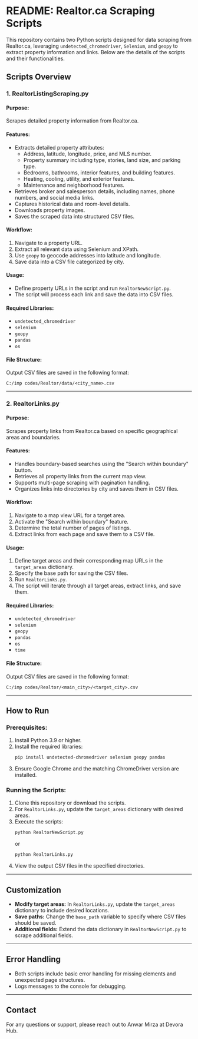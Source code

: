 # README: Realtor.ca Scraping Scripts

This repository contains two Python scripts designed for data scraping from Realtor.ca, leveraging `undetected_chromedriver`, `Selenium`, and `geopy` to extract property information and links. Below are the details of the scripts and their functionalities.

## **Scripts Overview**

### **1. RealtorListingScraping.py**

#### **Purpose:**
Scrapes detailed property information from Realtor.ca.

#### **Features:**
- Extracts detailed property attributes:
  - Address, latitude, longitude, price, and MLS number.
  - Property summary including type, stories, land size, and parking type.
  - Bedrooms, bathrooms, interior features, and building features.
  - Heating, cooling, utility, and exterior features.
  - Maintenance and neighborhood features.
- Retrieves broker and salesperson details, including names, phone numbers, and social media links.
- Captures historical data and room-level details.
- Downloads property images.
- Saves the scraped data into structured CSV files.

#### **Workflow:**
1. Navigate to a property URL.
2. Extract all relevant data using Selenium and XPath.
3. Use `geopy` to geocode addresses into latitude and longitude.
4. Save data into a CSV file categorized by city.

#### **Usage:**
- Define property URLs in the script and run `RealtorNewScript.py`.
- The script will process each link and save the data into CSV files.

#### **Required Libraries:**
- `undetected_chromedriver`
- `selenium`
- `geopy`
- `pandas`
- `os`

#### **File Structure:**
Output CSV files are saved in the following format:
```
C:/imp codes/Realtor/data/<city_name>.csv
```

---

### **2. RealtorLinks.py**

#### **Purpose:**
Scrapes property links from Realtor.ca based on specific geographical areas and boundaries.

#### **Features:**
- Handles boundary-based searches using the "Search within boundary" button.
- Retrieves all property links from the current map view.
- Supports multi-page scraping with pagination handling.
- Organizes links into directories by city and saves them in CSV files.

#### **Workflow:**
1. Navigate to a map view URL for a target area.
2. Activate the "Search within boundary" feature.
3. Determine the total number of pages of listings.
4. Extract links from each page and save them to a CSV file.

#### **Usage:**
1. Define target areas and their corresponding map URLs in the `target_areas` dictionary.
2. Specify the base path for saving the CSV files.
3. Run `RealtorLinks.py`.
4. The script will iterate through all target areas, extract links, and save them.

#### **Required Libraries:**
- `undetected_chromedriver`
- `selenium`
- `geopy`
- `pandas`
- `os`
- `time`

#### **File Structure:**
Output CSV files are saved in the following format:
```
C:/imp codes/Realtor/<main_city>/<target_city>.csv
```

---

## **How to Run**

### **Prerequisites:**
1. Install Python 3.9 or higher.
2. Install the required libraries:
   ```bash
   pip install undetected-chromedriver selenium geopy pandas
   ```
3. Ensure Google Chrome and the matching ChromeDriver version are installed.

### **Running the Scripts:**
1. Clone this repository or download the scripts.
2. For `RealtorLinks.py`, update the `target_areas` dictionary with desired areas.
3. Execute the scripts:
   ```bash
   python RealtorNewScript.py
   ```
   or
   ```bash
   python RealtorLinks.py
   ```
4. View the output CSV files in the specified directories.

---

## **Customization**
- **Modify target areas:** In `RealtorLinks.py`, update the `target_areas` dictionary to include desired locations.
- **Save paths:** Change the `base_path` variable to specify where CSV files should be saved.
- **Additional fields:** Extend the data dictionary in `RealtorNewScript.py` to scrape additional fields.

---

## **Error Handling**
- Both scripts include basic error handling for missing elements and unexpected page structures.
- Logs messages to the console for debugging.

---

## **Contact**
For any questions or support, please reach out to Anwar Mirza at Devora Hub.
